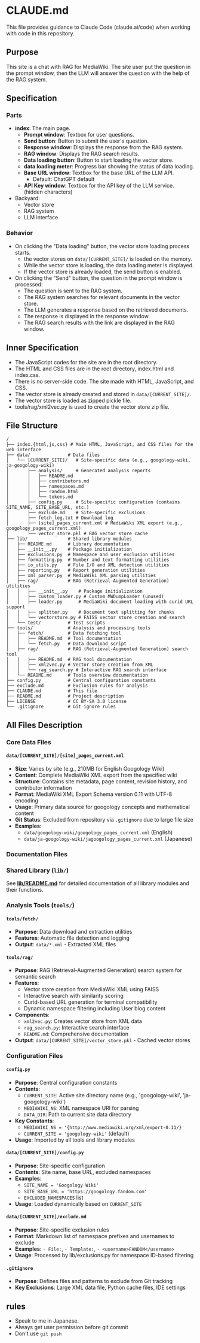 # CLAUDE.md

This file provides guidance to Claude Code (claude.ai/code) when working with code in this repository.

## Purpose

This site is a chat with RAG for MediaWiki. The site user put the question in the prompt window, then the LLM will answer the question with the help of the RAG system.

## Specification

### Parts

- **index**: The main page.
  - **Prompt window**: Textbox for user questions.
  - **Send button**: Button to submit the user's question.
  - **Response window**: Displays the response from the RAG system.
  - **RAG window**: Displays the RAG search results.
  - **Data loading button**: Button to start loading the vector store.
  - **data loading meter**: Progress bar showing the status of data loading.
  - **Base URL window**: Textbox for the base URL of the LLM API.
    - Default: ChatGPT default
  - **API Key window**: Textbox for the API key of the LLM service. (hidden characters)
- Backyard:
  - Vector store
  - RAG system
  - LLM interface

### Behavior

  - On clicking the "Data loading" button, the vector store loading process starts.
    - the vector stores on `data/[CURRENT_SITE]/` is loaded on the memory.
    - While the vector store is loading, the data loading meter is displayed.
    - If the vector store is already loaded, the send button is enabled.
  - On clicking the "Send" button, the question in the prompt window is processed:
    - The question is sent to the RAG system.
    - The RAG system searches for relevant documents in the vector store.
    - The LLM generates a response based on the retrieved documents.
    - The response is displayed in the response window.
    - The RAG search results with the link are displayed in the RAG window.

## Inner Specification
  - The JavaScript codes for the site are in the root directory.
  - The HTML and CSS files are in the root directory, index.html and index.css.
  - There is no server-side code. The site made with HTML, JavaScript, and CSS.
  - The vector store is already created and stored in `data/[CURRENT_SITE]/`.
  - The vector store is loaded as zipped pickle file.
  - tools/rag/xml2vec.py is used to create the vector store zip file.

## File Structure

```
/
├── index.{html,js,css} # Main HTML, JavaScript, and CSS files for the web interface
├── data/              # Data files
│   └── [CURRENT_SITE]/   # Site-specific data (e.g., googology-wiki, ja-googology-wiki)
│       ├── analysis/     # Generated analysis reports
│       │   ├── README.md
│       │   ├── contributors.md
│       │   ├── namespaces.md
│       │   ├── random.html
│       │   └── tokens.md
│       ├── config.py     # Site-specific configuration (contains SITE_NAME, SITE_BASE_URL, etc.)
│       ├── exclude.md    # Site-specific exclusions
│       ├── fetch_log.txt # Download log
│       ├── [site]_pages_current.xml # MediaWiki XML export (e.g., googology_pages_current.xml)
│       └── vector_store.pkl # RAG vector store cache
├── lib/               # Shared library modules
│   ├── README.md      # Library documentation
│   ├── __init__.py    # Package initialization
│   ├── exclusions.py  # Namespace and user exclusion utilities
│   ├── formatting.py  # Number and text formatting utilities
│   ├── io_utils.py    # File I/O and XML detection utilities
│   ├── reporting.py   # Report generation utilities
│   ├── xml_parser.py  # MediaWiki XML parsing utilities
│   ├── rag/           # RAG (Retrieval-Augmented Generation) utilities
│   │   ├── __init__.py    # Package initialization
│   │   ├── custom_loader.py # Custom MWDumpLoader (unused)
│   │   ├── loader.py      # MediaWiki document loading with curid URL support
│   │   ├── splitter.py    # Document text splitting for chunks
│   │   └── vectorstore.py # FAISS vector store creation and search
│   └── test/          # Test scripts
├── tools/             # Analysis and processing tools
│   ├── fetch/         # Data fetching tool
│   │   ├── README.md  # Tool documentation
│   │   └── fetch.py   # Data download script
│   ├── rag/           # RAG (Retrieval-Augmented Generation) search tool
│   │   ├── README.md  # RAG tool documentation
│   │   ├── xml2vec.py # Vector store creation from XML
│   │   └── rag_search.py # Interactive RAG search interface
│   └── README.md      # Tools overview documentation
├── config.py          # Central configuration constants
├── exclude.md         # Exclusion rules for analysis
├── CLAUDE.md          # This file
├── README.md          # Project description
├── LICENSE            # CC BY-SA 3.0 license
└── .gitignore         # Git ignore rules
```

## All Files Description

### Core Data Files

#### `data/[CURRENT_SITE]/[site]_pages_current.xml`
- **Size**: Varies by site (e.g., 210MB for English Googology Wiki)
- **Content**: Complete MediaWiki XML export from the specified wiki
- **Structure**: Contains site metadata, page content, revision history, and contributor information
- **Format**: MediaWiki XML Export Schema version 0.11 with UTF-8 encoding
- **Usage**: Primary data source for googology concepts and mathematical content
- **Git Status**: Excluded from repository via `.gitignore` due to large file size
- **Examples**: 
  - `data/googology-wiki/googology_pages_current.xml` (English)
  - `data/ja-googology-wiki/jagoogology_pages_current.xml` (Japanese)

### Documentation Files

### Shared Library (`lib/`)

See **[lib/README.md](lib/README.md)** for detailed documentation of all library modules and their functions.

### Analysis Tools (`tools/`)

#### `tools/fetch/`
- **Purpose**: Data download and extraction utilities
- **Features**: Automatic file detection and logging
- **Output**: `data/*.xml` - Extracted XML files

#### `tools/rag/`
- **Purpose**: RAG (Retrieval-Augmented Generation) search system for semantic search
- **Features**: 
  - Vector store creation from MediaWiki XML using FAISS
  - Interactive search with similarity scoring
  - Curid-based URL generation for terminal compatibility
  - Dynamic namespace filtering including User blog content
- **Components**:
  - `xml2vec.py`: Creates vector store from XML data
  - `rag_search.py`: Interactive search interface
  - `README.md`: Comprehensive documentation
- **Output**: `data/[CURRENT_SITE]/vector_store.pkl` - Cached vector stores

### Configuration Files

#### `config.py`
- **Purpose**: Central configuration constants
- **Contents**: 
  - `CURRENT_SITE`: Active site directory name (e.g., 'googology-wiki', 'ja-googology-wiki')
  - `MEDIAWIKI_NS`: XML namespace URI for parsing
  - `DATA_DIR`: Path to current site data directory
- **Key Constants**: 
  - `MEDIAWIKI_NS = '{http://www.mediawiki.org/xml/export-0.11/}'`
  - `CURRENT_SITE = 'googology-wiki'` (default)
- **Usage**: Imported by all tools and library modules

#### `data/[CURRENT_SITE]/config.py`
- **Purpose**: Site-specific configuration
- **Contents**: Site name, base URL, excluded namespaces
- **Examples**: 
  - `SITE_NAME = 'Googology Wiki'`
  - `SITE_BASE_URL = 'https://googology.fandom.com'`
  - `EXCLUDED_NAMESPACES` list
- **Usage**: Loaded dynamically based on `CURRENT_SITE`

#### `data/[CURRENT_SITE]/exclude.md`
- **Purpose**: Site-specific exclusion rules
- **Format**: Markdown list of namespace prefixes and usernames to exclude
- **Examples**: `- File:`, `- Template:`, `- <username>FANDOM</username>`
- **Usage**: Processed by lib/exclusions.py for namespace ID-based filtering

#### `.gitignore`
- **Purpose**: Defines files and patterns to exclude from Git tracking
- **Key Exclusions**: Large XML data file, Python cache files, IDE settings

## rules
- Speak to me in Japanese.
- Always get user permission before git commit
- Don't use `git push`
